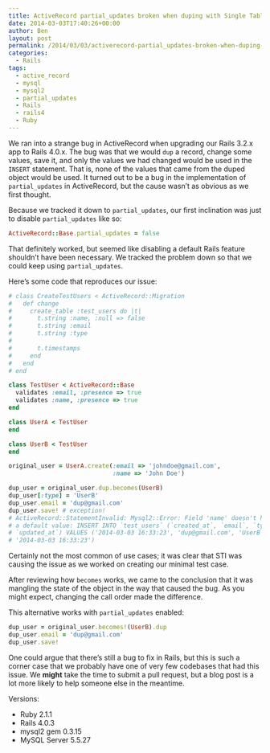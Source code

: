 ```yaml
---
title: ActiveRecord partial_updates broken when duping with Single Table Inheritance
date: 2014-03-03T17:40:26+00:00
author: Ben
layout: post
permalink: /2014/03/03/activerecord-partial_updates-broken-when-duping-with-single-table-inheritance/
categories:
  - Rails
tags:
  - active_record
  - mysql
  - mysql2
  - partial_updates
  - Rails
  - rails4
  - Ruby
---
```

We ran into a strange bug in ActiveRecord when upgrading our Rails 3.2.x app to Rails 4.0.x. The bug was that we would `dup` a record, change some values, save it, and only the values we had changed would be used in the `INSERT` statement. That is, none of the values that came from the duped object would be used. It turned out to be a bug in the implementation of `partial_updates` in ActiveRecord, but the cause wasn&#8217;t as obvious as we first thought.

Because we tracked it down to `partial_updates`, our first inclination was just to disable `partial_updates` like so: 

```ruby
ActiveRecord::Base.partial_updates = false 
```

That definitely worked, but seemed like disabling a default Rails feature shouldn&#8217;t have been necessary. We tracked the problem down so that we could keep using `partial_updates`.

Here&#8217;s some code that reproduces our issue:

```ruby
# class CreateTestUsers < ActiveRecord::Migration
#   def change
#     create_table :test_users do |t| 
#       t.string :name, :null => false
#       t.string :email
#       t.string :type
#   
#       t.timestamps
#     end 
#   end 
# end 

class TestUser < ActiveRecord::Base
  validates :email, :presence => true
  validates :name, :presence => true
end 

class UserA < TestUser
end 

class UserB < TestUser
end

original_user = UserA.create(:email => 'johndoe@gmail.com',
                             :name => 'John Doe')

dup_user = original_user.dup.becomes(UserB)
dup_user[:type] = 'UserB'
dup_user.email = 'dup@gmail.com'
dup_user.save! # exception!
# ActiveRecord::StatementInvalid: Mysql2::Error: Field 'name' doesn't have
# a default value: INSERT INTO `test_users` (`created_at`, `email`, `type`,
# `updated_at`) VALUES ('2014-03-03 16:33:23', 'dup@gmail.com', 'UserB',
# '2014-03-03 16:33:23')
```

Certainly not the most common of use cases; it was clear that STI was causing the issue as we worked on creating our minimal test case.

After reviewing how `becomes` works, we came to the conclusion that it was mangling the state of the object in the way that caused the bug. As you might expect, changing the call order made the difference.

This alternative works with `partial_updates` enabled:

```ruby
dup_user = original_user.becomes!(UserB).dup
dup_user.email = 'dup@gmail.com'
dup_user.save!
```

One could argue that there&#8217;s still a bug to fix in Rails, but this is such a corner case that we probably have one of very few codebases that had this issue. We **might** take the time to submit a pull request, but a blog post is a lot more likely to help someone else in the meantime.

Versions:

  * Ruby 2.1.1
  * Rails 4.0.3
  * mysql2 gem 0.3.15
  * MySQL Server 5.5.27
